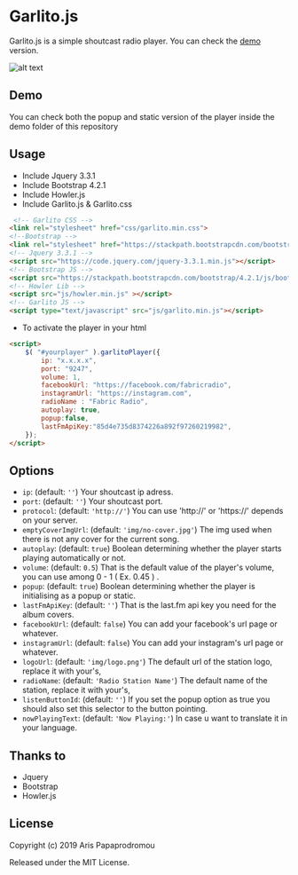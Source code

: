 # Garlito.js 

Garlito.js is a simple shoutcast radio player.  You can check the [demo](https://garlito.fabricradio.com/) version.


![alt text](https://i.ibb.co/584mn6C/asdasdasdasd.png "Garlito.js Demo Popup")


## Demo

You can check both the popup and static version of the player inside the demo folder of this repository

## Usage

- Include Jquery 3.3.1
- Include Bootstrap 4.2.1
- Include Howler.js
- Include Garlito.js & Garlito.css

```html
 <!-- Garlito CSS -->
<link rel="stylesheet" href="css/garlito.min.css">
<!--Bootstrap -->
<link rel="stylesheet" href="https://stackpath.bootstrapcdn.com/bootstrap/4.2.1/css/bootstrap.min.css">
<!-- Jquery 3.3.1 -->
<script src="https://code.jquery.com/jquery-3.3.1.min.js"></script>
<!-- Bootstrap JS -->
<script src="https://stackpath.bootstrapcdn.com/bootstrap/4.2.1/js/bootstrap.min.js"></script>
<!-- Howler Lib -->
<script src="js/howler.min.js" ></script>
<!-- Garlito JS -->
<script type="text/javascript" src="js/garlito.min.js"></script>
```


- To activate the player in your html

```html
<script>
    $( "#yourplayer" ).garlitoPlayer({
        ip: "x.x.x.x",
        port: "9247",
        volume: 1,
        facebookUrl: "https://facebook.com/fabricradio",
        instagramUrl: "https://instagram.com",
        radioName : "Fabric Radio",
        autoplay: true,
        popup:false,
        lastFmApiKey:"85d4e735d8374226a892f97260219982",
    });
</script>
```

## Options

- `ip`: (default: `''`) Your shoutcast ip adress.
- `port`: (default: `''`) Your shoutcast port.
- `protocol`: (default: `'http://'`) You can use 'http://' or 'https://' depends on your server.
- `emptyCoverImgUrl`: (default: `'img/no-cover.jpg'`) The img used when there is not any cover for the current song.
- `autoplay`: (default: `true`) Boolean determining whether the player starts playing automatically or not.
- `volume`: (default: `0.5`) That is the default value of the player's volume, you can use among 0 - 1 ( Ex. 0.45 ) .
- `popup`: (default: `true`) Boolean determining whether the player is initialising as a popup or static.
- `lastFmApiKey`: (default: `''`) That is the last.fm api key you need for the album covers.
- `facebookUrl`: (default: `false`) You can add your facebook's url page or whatever.
- `instagramUrl`: (default: `false`) You can add your instagram's url page or whatever.
- `logoUrl`: (default: `'img/logo.png'`) The default url of the station logo, replace it with your's,
- `radioName`: (default: `'Radio Station Name'`) The default name of the station, replace it with your's,
- `listenButtonId`: (default: `''`) If you set the popup option as true you should also set this selector to the button pointing.
- `nowPlayingText`: (default: `'Now Playing:'`) In case u want to translate it in your language.

## Thanks to
- Jquery
- Bootstrap
- Howler.js

## License
Copyright (c) 2019 Aris Papaprodromou

Released under the MIT License.




